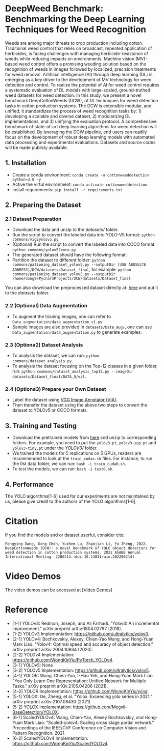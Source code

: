 # DeepWeed Benchmark: Benchmarking the Deep Learning Techniques for Weed Recognition
Weeds are among major threats to crop production including cotton. Traditional weed control that relies on broadcast, 
repeated application of herbicides, is facing challenges with managing herbicide-resistance of weeds while reducing impacts on environments. 
Machine vision (MV)-based weed control offers a promising weeding solution based on the recognition of weeds in images followed by localized, 
precision treatments for weed removal. Artificial intelligence (AI) through deep learning (DL) is emerging as a 
key driver to the development of MV technology for weed detection and control. To realize the potential of AI for weed control 
requires a systematic evaluation of DL models with large-scaled, ground-truthed weed datasets for weed detection. 
In this study, we present a novel benchmark DeepCottonWeeds (DCW), of DL techniques for weed detection tasks in cotton production systems. 
The DCW is extensible modular, and unified; it standardizes the process of weed recognition tasks by: 1) developing a scalable and diverse dataset, 2) modularizing DL implementations, and 3) unifying the evaluation protocol. 
A comprehensive benchmark of state-of-art deep learning algorithms for weed detection will be established. By leveraging the DCW pipeline, end users can readily focus on the development of robust deep learning models with automated data processing and experimental evaluations. 
Datasets and source codes will be made publicly available. 


## 1. Installation
- Create a conda environment: `conda create -n cottonweeddetection python=3.8 -y`
- Active the virtul environment: `conda activate cottonweeddetection`
- Install requirements: `pip install -r requirements.txt`

## 2. Preparing the Dataset
### 2.1 Dataset Preparation
- Download the data and unzip to the *datasets/* folder.
- Run the script to convert the labeled data into YOLO-V5 format: `python commons/vig2yolov5.py`
- (Optional) Run the script to convert the labeled data into COCO format: `python commons/yolov52coco.py`
- The generated dataset should have the following format:
- Partition the dataset to different folder: `python commons/pationing_dataset_yolov5.py --outputDir [USE ABOSULTE ADDRESS]/DCW/datasets/Dataset_final`, for example:
`python commons/pationing_dataset_yolov5.py --outputDir /home/dong9/PycharmProjects/DCW/datasets/Dataset_final`

You can also download the preprocessed dataset directly at: [here](xx) and put it to the *datasets* folder.

### 2.2 (Optional) Data Augmentation
- To augment the trianing images, one can refer to `Data_augmentation/data_augmentation_v1.py`
- Sample images are also provided in `datasets/Data_aug/`, one can use `Data_augmentation/data_augmentation.py` to generate examples.

### 2.3 (Optiona2) Dataset Analysis
- To analysis the dataset, we can run: `python commons/dataset_analysis.py`.
- To analysis the dataset focusing on the Top-12 classes in a given folder, run: `python commons/dataset_analysis_top12.py --imageDir datasets/Dataset_final/DATA_0/val`.

### 2.4 (Optiona3) Prepare your Own Dataset 
- Label the dataset using [VGG Image Annotator (VIA)](https://www.robots.ox.ac.uk/~vgg/software/via/).
- Then transfer the dataset using the above two steps to convert the dataset to YOLOv5 or COCO formats.

## 3. Training and Testing
- Download the pretrained models from [here](https://drive.google.com/drive/folders/1s_72kdEM6N2J9uklgH8P30HnAcjFkJ1X?usp=sharing)
and unzip to corresponding folders. For example, you need to put the `yolov3.pt`, `yolov3-spp.pt` and `yolov3-tiny.pt` under the *YOLOV3/* folder.
- We trained the models for 5 replications on 5 GPUs, readers are recommended to look at the `train_cudax.sh` files. For instance, to run the 0st data folder, we can run:
`bash -i train_cuda0.sh`.
- To test the models, we can run: `bash -i test0.sh`.


## 4. Performance
The YOLO algorithms[1-6] used for our experiments are not maintained by us, please give credit to the authors of the YOLO algorithms[1-6].

# Citation
If you find the models and or dataset userful, consider cite:

`Fengying Dang, Dong Chen, Yuzhen Lu, Zhaojian Li, Yu Zheng, 2022. DeepCottonWeeds (DCW): a novel benchmark of YOLO object detectors for weed detection in cotton production systems. 2022 ASABE Annual International Meeting  2200214.(doi:10.13031/aim.202200214)`


# Video Demos
The video demos can be accessed at [[Video Demos]](https://drive.google.com/drive/folders/1Xvb-KvzDlX5IfAtGbEwZaSIkTvij25rZ?usp=share_link)


# Reference
- [1-1] YOLOv3: Redmon, Joseph, and Ali Farhadi. "Yolov3: An incremental improvement." arXiv preprint arXiv:1804.02767 (2018).
- [1-2] YOLOv3 Implementation: https://github.com/ultralytics/yolov3.
- [2-1] YOLOv4: Bochkovskiy, Alexey, Chien-Yao Wang, and Hong-Yuan Mark Liao. "Yolov4: Optimal speed and accuracy of object detection." arXiv preprint arXiv:2004.10934 (2020).
- [2-2] YOLOv4 Implementation: https://github.com/WongKinYiu/PyTorch_YOLOv4.
- [3-1] YOLOv5: None
- [3-2] YOLOv5 Implementation: https://github.com/ultralytics/yolov5.
- [4-1] YOLOR: Wang, Chien-Yao, I-Hau Yeh, and Hong-Yuan Mark Liao. "You Only Learn One Representation: Unified Network for Multiple Tasks." arXiv preprint arXiv:2105.04206 (2021).
- [4-2] YOLOR Implementation: https://github.com/WongKinYiu/yolor.
- [5-1] YOLOX: Ge, Zheng, et al. "Yolox: Exceeding yolo series in 2021." arXiv preprint arXiv:2107.08430 (2021).
- [5-2] YOLOX Implementation: https://github.com/Megvii-BaseDetection/YOLOX.
- [6-1] ScaledYOLOv4: Wang, Chien-Yao, Alexey Bochkovskiy, and Hong-Yuan Mark Liao. "Scaled-yolov4: Scaling cross stage partial network." Proceedings of the IEEE/CVF Conference on Computer Vision and Pattern Recognition. 2021.
- [6-2] ScaledYOLOv4 Implementation: https://github.com/WongKinYiu/ScaledYOLOv4.
